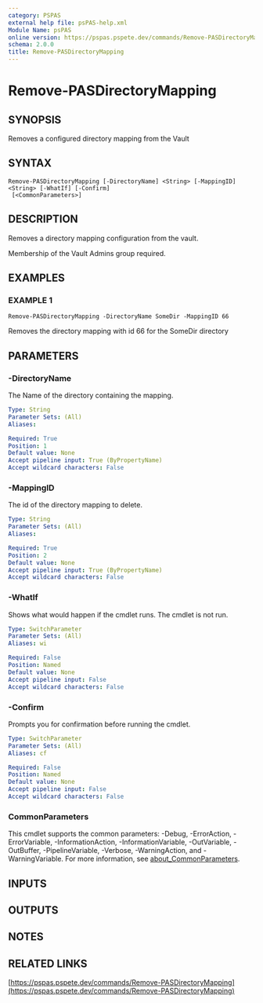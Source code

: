 ```yaml
---
category: PSPAS
external help file: psPAS-help.xml
Module Name: psPAS
online version: https://pspas.pspete.dev/commands/Remove-PASDirectoryMapping
schema: 2.0.0
title: Remove-PASDirectoryMapping
---
```


# Remove-PASDirectoryMapping

## SYNOPSIS
Removes a configured directory mapping from the Vault

## SYNTAX

```
Remove-PASDirectoryMapping [-DirectoryName] <String> [-MappingID] <String> [-WhatIf] [-Confirm]
 [<CommonParameters>]
```

## DESCRIPTION
Removes a directory mapping configuration from the vault.

Membership of the Vault Admins group required.

## EXAMPLES

### EXAMPLE 1
```
Remove-PASDirectoryMapping -DirectoryName SomeDir -MappingID 66
```

Removes the  directory mapping with id 66 for the SomeDir directory

## PARAMETERS

### -DirectoryName
The Name of the directory containing the mapping.

```yaml
Type: String
Parameter Sets: (All)
Aliases:

Required: True
Position: 1
Default value: None
Accept pipeline input: True (ByPropertyName)
Accept wildcard characters: False
```

### -MappingID
The id of the directory mapping to delete.

```yaml
Type: String
Parameter Sets: (All)
Aliases:

Required: True
Position: 2
Default value: None
Accept pipeline input: True (ByPropertyName)
Accept wildcard characters: False
```

### -WhatIf
Shows what would happen if the cmdlet runs.
The cmdlet is not run.

```yaml
Type: SwitchParameter
Parameter Sets: (All)
Aliases: wi

Required: False
Position: Named
Default value: None
Accept pipeline input: False
Accept wildcard characters: False
```

### -Confirm
Prompts you for confirmation before running the cmdlet.

```yaml
Type: SwitchParameter
Parameter Sets: (All)
Aliases: cf

Required: False
Position: Named
Default value: None
Accept pipeline input: False
Accept wildcard characters: False
```

### CommonParameters
This cmdlet supports the common parameters: -Debug, -ErrorAction, -ErrorVariable, -InformationAction, -InformationVariable, -OutVariable, -OutBuffer, -PipelineVariable, -Verbose, -WarningAction, and -WarningVariable. For more information, see [about_CommonParameters](http://go.microsoft.com/fwlink/?LinkID=113216).

## INPUTS

## OUTPUTS

## NOTES

## RELATED LINKS

[https://pspas.pspete.dev/commands/Remove-PASDirectoryMapping](https://pspas.pspete.dev/commands/Remove-PASDirectoryMapping)

